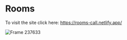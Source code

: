 # Rooms

To visit the site click here:
https://rooms-call.netlify.app/


![Frame 237633](https://user-images.githubusercontent.com/59147905/218425687-f91250e4-762f-4205-9cc3-844b3e93abbe.png)
